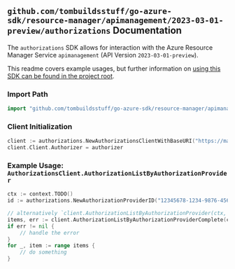
## `github.com/tombuildsstuff/go-azure-sdk/resource-manager/apimanagement/2023-03-01-preview/authorizations` Documentation

The `authorizations` SDK allows for interaction with the Azure Resource Manager Service `apimanagement` (API Version `2023-03-01-preview`).

This readme covers example usages, but further information on [using this SDK can be found in the project root](https://github.com/tombuildsstuff/go-azure-sdk/tree/main/docs).

### Import Path

```go
import "github.com/tombuildsstuff/go-azure-sdk/resource-manager/apimanagement/2023-03-01-preview/authorizations"
```


### Client Initialization

```go
client := authorizations.NewAuthorizationsClientWithBaseURI("https://management.azure.com")
client.Client.Authorizer = authorizer
```


### Example Usage: `AuthorizationsClient.AuthorizationListByAuthorizationProvider`

```go
ctx := context.TODO()
id := authorizations.NewAuthorizationProviderID("12345678-1234-9876-4563-123456789012", "example-resource-group", "serviceValue", "authorizationProviderIdValue")

// alternatively `client.AuthorizationListByAuthorizationProvider(ctx, id, authorizations.DefaultAuthorizationListByAuthorizationProviderOperationOptions())` can be used to do batched pagination
items, err := client.AuthorizationListByAuthorizationProviderComplete(ctx, id, authorizations.DefaultAuthorizationListByAuthorizationProviderOperationOptions())
if err != nil {
	// handle the error
}
for _, item := range items {
	// do something
}
```
